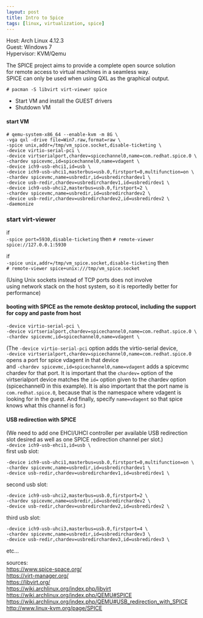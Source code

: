 ```yaml
---
layout: post
title: Intro to Spice
tags: [linux, virtualization, spice]
---
```


Host: Arch Linux 4.12.3<br>
Guest: Windows 7<br>
Hypervisor: KVM/Qemu<br>

The SPICE project aims to provide a complete open source solution<br>
for remote access to virtual machines in a seamless way.<br>
SPICE can only be used when using QXL as the graphical output.<br>

`# pacman -S libvirt virt-viewer spice`

- Start VM and install the GUEST drivers
- Shutdown VM

#### start VM
```
# qemu-system-x86_64 --enable-kvm -m 8G \
-vga qxl -drive file=Win7.raw,format=raw \
-spice unix,addr=/tmp/vm_spice.socket,disable-ticketing \
-device virtio-serial-pci \
-device virtserialport,chardev=spicechannel0,name=com.redhat.spice.0 \
-chardev spicevmc,id=spicechannel0,name=vdagent \
-device ich9-usb-ehci1,id=usb \
-device ich9-usb-uhci1,masterbus=usb.0,firstport=0,multifunction=on \
-chardev spicevmc,name=usbredir,id=usbredirchardev1 \
-device usb-redir,chardev=usbredirchardev1,id=usbredirdev1 \
-device ich9-usb-uhci2,masterbus=usb.0,firstport=2 \
-chardev spicevmc,name=usbredir,id=usbredirchardev2 \
-device usb-redir,chardev=usbredirchardev2,id=usbredirdev2 \
-daemonize
```

### start virt-viewer
if<br>
`-spice port=5930,disable-ticketing`
then
`# remote-viewer spice://127.0.0.1:5930`

if<br>
`-spice unix,addr=/tmp/vm_spice.socket,disable-ticketing`
then<br>
`# remote-viewer spice+unix:///tmp/vm_spice.socket`

(Using Unix sockets instead of TCP ports does not involve <br>
using network stack on the host system, so it is reportedly better for performance)


#### booting with SPICE as the remote desktop protocol, including the support for copy and paste from host
```
-device virtio-serial-pci \
-device virtserialport,chardev=spicechannel0,name=com.redhat.spice.0 \
-chardev spicevmc,id=spicechannel0,name=vdagent \
```

(The `-device virtio-serial-pci` option adds the virtio-serial device,<br> 
`-device virtserialport,chardev=spicechannel0,name=com.redhat.spice.0` opens a port for spice vdagent in that device<br>
and `-chardev spicevmc,id=spicechannel0,name=vdagent` adds a spicevmc chardev for that port. 
It is important that the `chardev=` option of the virtserialport device matches the `id=` option given to the chardev option (spicechannel0 in this example). 
It is also important that the port name is `com.redhat.spice.0`, because that is the namespace where vdagent is looking for in the guest. 
And finally, specify `name=vdagent` so that spice knows what this channel is for.)


#### USB redirection with SPICE
(We need to add one EHCI/UHCI controller per available USB redirection slot desired as well as one SPICE redirection channel per slot.)<br>
`-device ich9-usb-ehci1,id=usb \`<br>
first usb slot:<br>
```
-device ich9-usb-uhci1,masterbus=usb.0,firstport=0,multifunction=on \
-chardev spicevmc,name=usbredir,id=usbredirchardev1 \
-device usb-redir,chardev=usbredirchardev1,id=usbredirdev1 \
```
second usb slot:<br>
```
-device ich9-usb-uhci2,masterbus=usb.0,firstport=2 \
-chardev spicevmc,name=usbredir,id=usbredirchardev2 \
-device usb-redir,chardev=usbredirchardev2,id=usbredirdev2 \
```
third usb slot:<br>
```
-device ich9-usb-uhci3,masterbus=usb.0,firstport=4 \
-chardev spicevmc,name=usbredir,id=usbredirchardev3 \
-device usb-redir,chardev=usbredirchardev3,id=usbredirdev3 \
```
etc...

sources:<br>
https://www.spice-space.org/<br>
https://virt-manager.org/<br>
https://libvirt.org/<br>
https://wiki.archlinux.org/index.php/libvirt<br>
https://wiki.archlinux.org/index.php/QEMU#SPICE<br>
https://wiki.archlinux.org/index.php/QEMU#USB_redirection_with_SPICE<br>
http://www.linux-kvm.org/page/SPICE<br>
